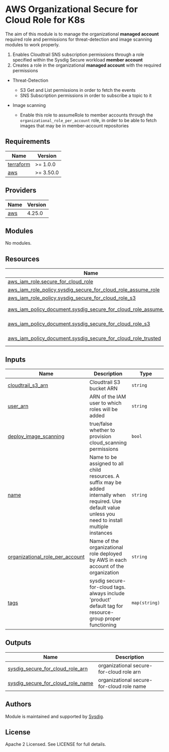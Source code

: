 # AWS Organizational Secure for Cloud Role for K8s

The aim of this module is to manage the organizational **managed account** required role and permissions for threat-detection and image scanning modules to work properly.

1. Enables Cloudtrail SNS subscription permissions through a role specified within the Sysdig Secure workload **member account**
2. Creates a role in the organizational **managed account** with the required permissions

* Threat-Detection
  * S3 Get and List permissions in order to fetch the events
  * SNS Subscription permissions in order to subscribe a topic to it

* Image scanning
  * Enable this role to assumeRole to member accounts through the `organizational_role_per_account` role,
    in order to be able to fetch images that may be in member-account repositories


<!-- BEGINNING OF PRE-COMMIT-TERRAFORM DOCS HOOK -->
## Requirements

| Name | Version |
|------|---------|
| <a name="requirement_terraform"></a> [terraform](#requirement\_terraform) | >= 1.0.0 |
| <a name="requirement_aws"></a> [aws](#requirement\_aws) | >= 3.50.0 |

## Providers

| Name | Version |
|------|---------|
| <a name="provider_aws"></a> [aws](#provider\_aws) | 4.25.0 |

## Modules

No modules.

## Resources

| Name | Type |
|------|------|
| [aws_iam_role.secure_for_cloud_role](https://registry.terraform.io/providers/hashicorp/aws/latest/docs/resources/iam_role) | resource |
| [aws_iam_role_policy.sysdig_secure_for_cloud_role_assume_role](https://registry.terraform.io/providers/hashicorp/aws/latest/docs/resources/iam_role_policy) | resource |
| [aws_iam_role_policy.sysdig_secure_for_cloud_role_s3](https://registry.terraform.io/providers/hashicorp/aws/latest/docs/resources/iam_role_policy) | resource |
| [aws_iam_policy_document.sysdig_secure_for_cloud_role_assume_role](https://registry.terraform.io/providers/hashicorp/aws/latest/docs/data-sources/iam_policy_document) | data source |
| [aws_iam_policy_document.sysdig_secure_for_cloud_role_s3](https://registry.terraform.io/providers/hashicorp/aws/latest/docs/data-sources/iam_policy_document) | data source |
| [aws_iam_policy_document.sysdig_secure_for_cloud_role_trusted](https://registry.terraform.io/providers/hashicorp/aws/latest/docs/data-sources/iam_policy_document) | data source |

## Inputs

| Name | Description | Type | Default | Required |
|------|-------------|------|---------|:--------:|
| <a name="input_cloudtrail_s3_arn"></a> [cloudtrail\_s3\_arn](#input\_cloudtrail\_s3\_arn) | Cloudtrail S3 bucket ARN | `string` | n/a | yes |
| <a name="input_user_arn"></a> [user\_arn](#input\_user\_arn) | ARN of the IAM user to which roles will be added | `string` | n/a | yes |
| <a name="input_deploy_image_scanning"></a> [deploy\_image\_scanning](#input\_deploy\_image\_scanning) | true/false whether to provision cloud\_scanning permissions | `bool` | `true` | no |
| <a name="input_name"></a> [name](#input\_name) | Name to be assigned to all child resources. A suffix may be added internally when required. Use default value unless you need to install multiple instances | `string` | `"sfc"` | no |
| <a name="input_organizational_role_per_account"></a> [organizational\_role\_per\_account](#input\_organizational\_role\_per\_account) | Name of the organizational role deployed by AWS in each account of the organization | `string` | `"OrganizationAccountAccessRole"` | no |
| <a name="input_tags"></a> [tags](#input\_tags) | sysdig secure-for-cloud tags. always include 'product' default tag for resource-group proper functioning | `map(string)` | <pre>{<br>  "product": "sysdig-secure-for-cloud"<br>}</pre> | no |

## Outputs

| Name | Description |
|------|-------------|
| <a name="output_sysdig_secure_for_cloud_role_arn"></a> [sysdig\_secure\_for\_cloud\_role\_arn](#output\_sysdig\_secure\_for\_cloud\_role\_arn) | organizational secure-for-cloud role arn |
| <a name="output_sysdig_secure_for_cloud_role_name"></a> [sysdig\_secure\_for\_cloud\_role\_name](#output\_sysdig\_secure\_for\_cloud\_role\_name) | organizational secure-for-cloud role name |
<!-- END OF PRE-COMMIT-TERRAFORM DOCS HOOK -->

## Authors

Module is maintained and supported by [Sysdig](https://sysdig.com).

## License

Apache 2 Licensed. See LICENSE for full details.
